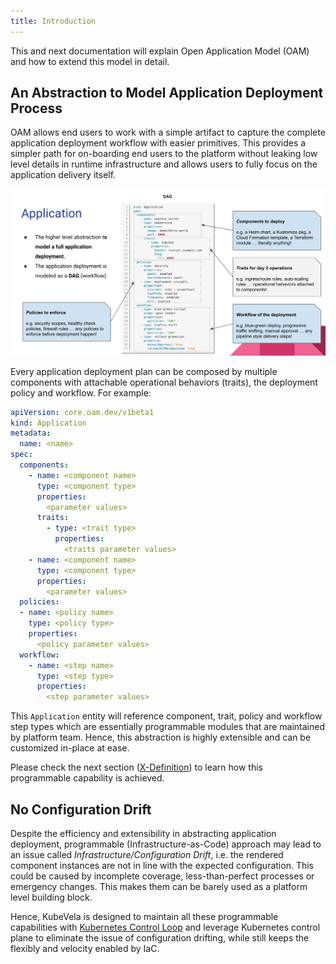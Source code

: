 ```yaml
---
title: Introduction
---
```


This and next documentation will explain Open Application Model (OAM) and how to extend this model in detail.

## An Abstraction to Model Application Deployment Process

OAM allows end users to work with a simple artifact to capture the complete application deployment workflow with easier primitives. This provides a simpler path for on-boarding end users to the platform without leaking low level details in runtime infrastructure and allows users to fully focus on the application delivery itself.

![alt](../../resources/model.png)

Every application deployment plan can be composed by multiple components with attachable operational behaviors (traits), the deployment policy and workflow. For example:

```yaml
apiVersion: core.oam.dev/v1beta1
kind: Application
metadata:
  name: <name>
spec:
  components:
    - name: <component name>
      type: <component type>
      properties:
        <parameter values>
      traits:
        - type: <trait type>
          properties:
            <traits parameter values>
    - name: <component name>
      type: <component type>
      properties:
        <parameter values>
  policies:
  - name: <policy name>
    type: <policy type>
    properties:
      <policy parameter values>
  workflow:
    - name: <step name>
      type: <step type>
      properties:
        <step parameter values>   
```

This `Application` entity will reference component, trait, policy and workflow step types which are essentially programmable modules that are maintained by platform team. Hence, this abstraction is highly extensible and can be customized in-place at ease.

Please check the next section ([X-Definition](./x-definition.md)) to learn how this programmable capability is achieved.

## No Configuration Drift

Despite the efficiency and extensibility in abstracting application deployment, programmable (Infrastructure-as-Code) approach may lead to an issue called *Infrastructure/Configuration Drift*, i.e. the rendered component instances are not in line with the expected configuration. This could be caused by incomplete coverage, less-than-perfect processes or emergency changes. This makes them can be barely used as a platform level building block.

Hence, KubeVela is designed to maintain all these programmable capabilities with [Kubernetes Control Loop](https://kubernetes.io/docs/concepts/architecture/controller/) and leverage Kubernetes control plane to eliminate the issue of configuration drifting, while still keeps the flexibly and velocity enabled by IaC.
